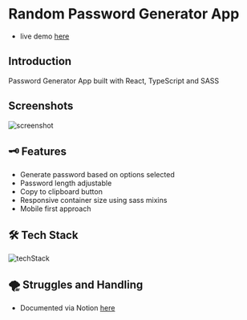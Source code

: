 # Random Password Generator App

* live demo <a href="https://random-pw-generator-app.vercel.app/" target="_blank" rel="noopener">here</a>

## Introduction

Password Generator App built with React, TypeScript and SASS

## Screenshots
![screenshot](https://imgur.com/Lrg2yjY.jpg)


## 🗝️ Features

* Generate password based on options selected
* Password length adjustable 
* Copy to clipboard button
* Responsive container size using sass mixins
* Mobile first approach

## 🛠️ Tech Stack
![techStack](https://i.imgur.com/Rf7YgJZ.jpg)

## 🌪️ Struggles and Handling

* Documented via Notion [here](https://gray-push-d44.notion.site/Random-PW-Generator-app-1e63dfaa627a4a069f72d35d634da64d)
